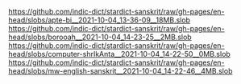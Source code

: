 https://github.com/indic-dict/stardict-sanskrit/raw/gh-pages/en-head/slobs/apte-bi__2021-10-04_13-36-09__18MB.slob  
https://github.com/indic-dict/stardict-sanskrit/raw/gh-pages/en-head/slobs/borooah__2021-10-04_14-23-25__2MB.slob  
https://github.com/indic-dict/stardict-sanskrit/raw/gh-pages/en-head/slobs/computer-shrIkAnta__2021-10-04_14-22-50__0MB.slob  
https://github.com/indic-dict/stardict-sanskrit/raw/gh-pages/en-head/slobs/mw-english-sanskrit__2021-10-04_14-22-46__4MB.slob  
